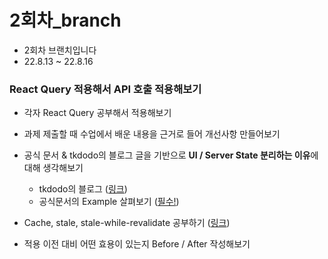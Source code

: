 # 2회차\_branch

- 2회차 브랜치입니다
- 22.8.13 ~ 22.8.16

### React Query 적용해서 API 호출 적용해보기

- 각자 React Query 공부해서 적용해보기
- 과제 제출할 때 수업에서 배운 내용을 근거로 들어 개선사항 만들어보기

- 공식 문서 & tkdodo의 블로그 글을 기반으로 **UI / Server State 분리하는 이유**에 대해 생각해보기
  - tkdodo의 블로그 ([링크](https://tkdodo.eu/blog/all))
  - 공식문서의 Example 살펴보기 ([필수!](https://tanstack.com/query/v4/docs/examples/react/simple))
- Cache, stale, stale-while-revalidate 공부하기 ([링크](https://youthfulhps.dev/web/stale-while-ravalidate/#stale-while-revalidate))
- 적용 이전 대비 어떤 효용이 있는지 Before / After 작성해보기
